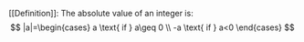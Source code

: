 [[Definition]]: The absolute value of an integer is:
$$
|a|=\begin{cases}
a \text{ if } a\geq 0 \\
-a \text{ if } a<0
\end{cases}
$$
